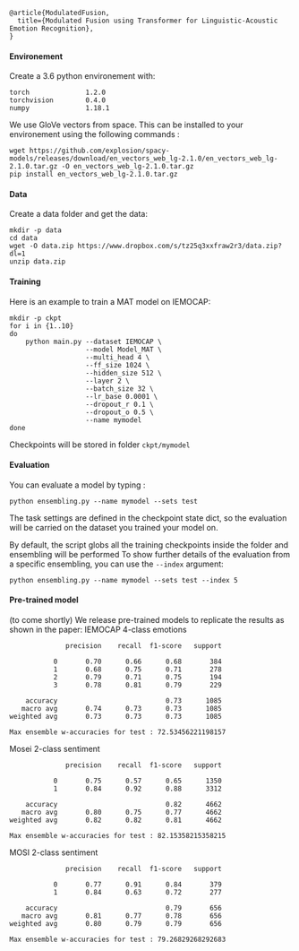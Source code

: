 ```
@article{ModulatedFusion,
  title={Modulated Fusion using Transformer for Linguistic-Acoustic Emotion Recognition},
}
```

#### Environement

Create a 3.6 python environement with:
```
torch              1.2.0    
torchvision        0.4.0   
numpy              1.18.1    
```

We use GloVe vectors from space. This can be installed to your environement using the following commands :
```
wget https://github.com/explosion/spacy-models/releases/download/en_vectors_web_lg-2.1.0/en_vectors_web_lg-2.1.0.tar.gz -O en_vectors_web_lg-2.1.0.tar.gz
pip install en_vectors_web_lg-2.1.0.tar.gz
```
#### Data

Create a data folder and get the data:
```
mkdir -p data
cd data
wget -O data.zip https://www.dropbox.com/s/tz25q3xxfraw2r3/data.zip?dl=1
unzip data.zip
```

#### Training

Here is an example to train a MAT model on IEMOCAP:

```
mkdir -p ckpt
for i in {1..10}
do
    python main.py --dataset IEMOCAP \
                   --model Model_MAT \
                   --multi_head 4 \
                   --ff_size 1024 \
                   --hidden_size 512 \
                   --layer 2 \
                   --batch_size 32 \
                   --lr_base 0.0001 \
                   --dropout_r 0.1 \
                   --dropout_o 0.5 \
                   --name mymodel
done

```
Checkpoints will be stored in folder `ckpt/mymodel`

#### Evaluation 

You can evaluate a model by typing : 
```
python ensembling.py --name mymodel --sets test
```
The task settings are defined in the checkpoint state dict, so the evaluation will be carried on the dataset you trained your model on.

By default, the script globs all the training checkpoints inside the folder and ensembling will be performed
To show further details of the evaluation from a specific ensembling, you can use the `--index` argument:
```
python ensembling.py --name mymodel --sets test --index 5
```

#### Pre-trained model  
(to come shortly)
We release pre-trained models to replicate the results as shown in the paper:
IEMOCAP 4-class emotions
```
              precision    recall  f1-score   support

           0       0.70      0.66      0.68       384
           1       0.68      0.75      0.71       278
           2       0.79      0.71      0.75       194
           3       0.78      0.81      0.79       229

    accuracy                           0.73      1085
   macro avg       0.74      0.73      0.73      1085
weighted avg       0.73      0.73      0.73      1085

Max ensemble w-accuracies for test : 72.53456221198157
```

Mosei 2-class sentiment 
```
              precision    recall  f1-score   support

           0       0.75      0.57      0.65      1350
           1       0.84      0.92      0.88      3312

    accuracy                           0.82      4662
   macro avg       0.80      0.75      0.77      4662
weighted avg       0.82      0.82      0.81      4662

Max ensemble w-accuracies for test : 82.15358215358215
```

MOSI 2-class sentiment 
```
              precision    recall  f1-score   support

           0       0.77      0.91      0.84       379
           1       0.84      0.63      0.72       277

    accuracy                           0.79       656
   macro avg       0.81      0.77      0.78       656
weighted avg       0.80      0.79      0.79       656

Max ensemble w-accuracies for test : 79.26829268292683
```
